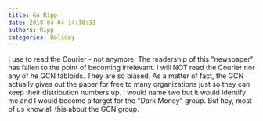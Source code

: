 ```yaml
---
title: Go Ripp
date: 2018-04-04 14:10:33
authors: Ripp
categories: Holiday
---
```


 I use to read the Courier - not anymore.  The readership of this "newspaper" has fallen to the point of becoming irrelevant.  I will NOT read the Courier nor any of he GCN tabloids.  They are so biased.
As a matter of fact, the GCN actually gives out the paper for free to many organizations just so they can keep their distribution numbers up.  I would name two but it would identify me and I would become a target for the "Dark Money" group.   But hey, most of us know all this about the GCN group.